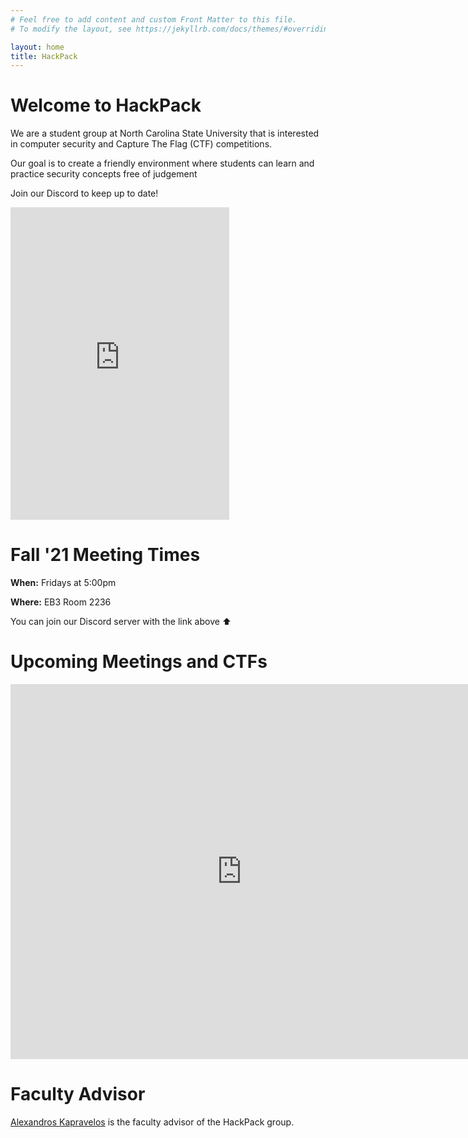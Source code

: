 ```yaml
---
# Feel free to add content and custom Front Matter to this file.
# To modify the layout, see https://jekyllrb.com/docs/themes/#overriding-theme-defaults

layout: home
title: HackPack
---
```


# Welcome to HackPack
We are a student group at North Carolina State University that is interested in computer security and Capture The Flag (CTF) competitions.

Our goal is to create a friendly environment where students can learn and practice security concepts free of judgement

Join our Discord to keep up to date!
<iframe src="https://discordapp.com/widget?id=796543947588632586&theme=dark" width="350" height="500" allowtransparency="true" frameborder="0" sandbox="allow-popups allow-popups-to-escape-sandbox allow-same-origin allow-scripts"></iframe>


# Fall '21 Meeting Times
**When:** Fridays at 5:00pm

**Where:** EB3 Room 2236 

You can join our Discord server with the link above ⬆️


# Upcoming Meetings and CTFs

<iframe src="https://calendar.google.com/calendar/embed?height=500&amp;wkst=1&amp;bgcolor=%23ffffff&amp;ctz=America%2FNew_York&amp;src=ncsu.edu_l7mekurctt7duc1547160m91b8%40group.calendar.google.com&amp;color=%239E69AF&amp;showNav=1&amp;showTabs=0&amp;showCalendars=0&amp;showPrint=0" style="border-width:0" width="740" height="600" frameborder="0" scrolling="no"></iframe>

# Faculty Advisor
[Alexandros Kapravelos](https://kapravelos.com) is the faculty advisor of the HackPack group.
